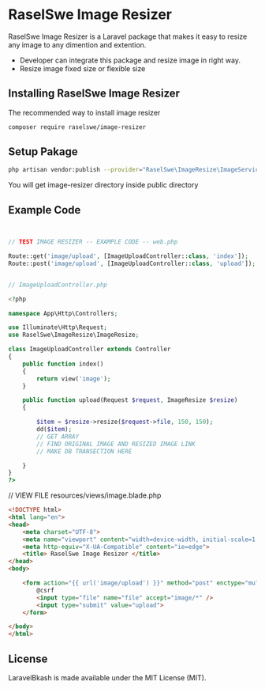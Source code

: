 # RaselSwe Image Resizer


RaselSwe Image Resizer is a Laravel package that makes it easy to resize any image to any dimention and extention.


- Developer can integrate this package and resize image in right way.
- Resize image fixed size or flexible size


## Installing RaselSwe Image Resizer

The recommended way to install image resizer

```bash
composer require raselswe/image-resizer
```


## Setup Pakage

```bash
php artisan vendor:publish --provider="RaselSwe\ImageResize\ImageServiceProvider"
```
You will get image-resizer directory inside public directory


## Example Code

```php


// TEST IMAGE RESIZER -- EXAMPLE CODE -- web.php

Route::get('image/upload', [ImageUploadController::class, 'index']);
Route::post('image/upload', [ImageUploadController::class, 'upload']);


// ImageUploadController.php

<?php

namespace App\Http\Controllers;

use Illuminate\Http\Request;
use RaselSwe\ImageResize\ImageResize;

class ImageUploadController extends Controller
{
    public function index()
    {
        return view('image');
    }

    public function upload(Request $request, ImageResize $resize)
    {

        $item = $resize->resize($request->file, 150, 150);
        dd($item);
        // GET ARRAY
        // FIND ORIGINAL IMAGE AND RESIZED IMAGE LINK
        // MAKE DB TRANSECTION HERE

    }
}
?>
```



// VIEW FILE resources/views/image.blade.php

```html
<!DOCTYPE html>
<html lang="en">
<head>
    <meta charset="UTF-8">
    <meta name="viewport" content="width=device-width, initial-scale=1.0">
    <meta http-equiv="X-UA-Compatible" content="ie=edge">
    <title> RaselSwe Image Resizer </title>
</head>
<body>

    <form action="{{ url('image/upload') }}" method="post" enctype="multipart/form-data">
        @csrf
        <input type="file" name="file" accept="image/*" />
        <input type="submit" value="upload">
    </form>

</body>
</html>
```
## License

LaravelBkash is made available under the MIT License (MIT).
